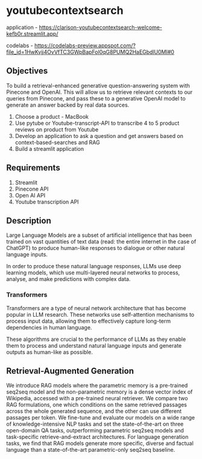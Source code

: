 # youtubecontextsearch

application - https://clarison-youtubecontextsearch-welcome-kefb0r.streamlit.app/

codelabs - https://codelabs-preview.appspot.com/?file_id=1HwKvjj4OvVfTC3GWpBapFol0qG8PUMQ2HaEGbdlU0MI#0

## Objectives
To build a retrieval-enhanced generative question-answering system with Pinecone and OpenAI. This will allow us to retrieve relevant contexts to our queries from Pinecone, and pass these to a generative OpenAI model to generate an answer backed by real data sources.

1. Choose a product - MacBook
2. Use pytube or Youtube-transcript-API to transcribe 4 to 5 product reviews on product from Youtube
3. Develop an application to ask a question and get answers based on context-based-searches and RAG
4. Build a streamlit application

## Requirements
1. Streamlit
2. Pinecone API
3. Open AI API
4. Youtube transcription API

## Description
Large Language Models are a subset of artificial intelligence that has been trained on vast quantities of text data (read: the entire internet in the case of ChatGPT) to produce human-like responses to dialogue or other natural language inputs.

In order to produce these natural language responses, LLMs use deep learning models, which use multi-layered neural networks to process, analyse, and make predictions with complex data.

### Transformers

Transformers are a type of neural network architecture that has become popular in LLM research. These networks use self-attention mechanisms to process input data, allowing them to effectively capture long-term dependencies in human language.

These algorithms are crucial to the performance of LLMs as they enable them to process and understand natural language inputs and generate outputs as human-like as possible.

## Retrieval-Augmented Generation

We introduce RAG models where the parametric memory is a pre-trained seq2seq model and the non-parametric memory is a dense vector index of Wikipedia, accessed with a pre-trained neural retriever. We compare two RAG formulations, one which conditions on the same retrieved passages across the whole generated sequence, and the other can use different passages per token. We fine-tune and evaluate our models on a wide range of knowledge-intensive NLP tasks and set the state-of-the-art on three open-domain QA tasks, outperforming parametric seq2seq models and task-specific retrieve-and-extract architectures. For language generation tasks, we find that RAG models generate more specific, diverse and factual language than a state-of-the-art parametric-only seq2seq baseline.
